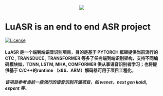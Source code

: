 <div align=center><img src ="https://user-images.githubusercontent.com/32317033/184311331-b98dbe19-e7e6-4b1d-bfdf-5fc809d7fcb6.png"/></div>

# LuASR is an end to end ASR project
[![License](https://img.shields.io/badge/License-Apache%202.0-brightgreen.svg)](https://opensource.org/licenses/Apache-2.0)

#### LuASR 是一个端到端语音识别项目，目的是基于 PYTORCH 框架提供当前流行的 CTC , TRANSDUCE , TRANSFORMER 等多了任务端到端识别架构，支持不同编码模块如，TDNN, LSTM, MHA, COMFORMER 供从事语音识别者学习；也将提供基于 C/C++的runtime （x86、ARM）解码器可用于项目工程化。

##### 该项目参考当前一些流行的语音识别开源项目，如 wenet，next gen kaldi, espent 等。

